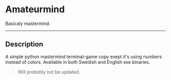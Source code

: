 # Amateurmind
Basicaly mastermind.

---
## Description
A simple python mastermind terminal-game copy exept it's using numbers instead of colors. Available in both Swedish and English exe binaries. 

> Will probobly not be updated.
